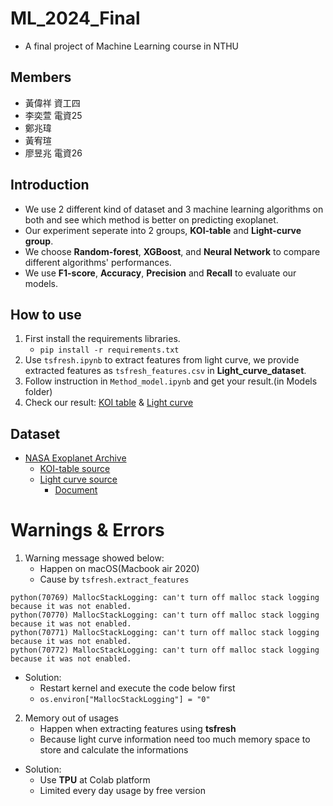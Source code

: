 # ML_2024_Final
- A final project of Machine Learning course in NTHU

## **Members**
- 黃偉祥 資工四
- 李奕萱 電資25
- 鄭兆瑋 
- 黃宥瑄
- 廖昱兆 電資26

## **Introduction**
- We use 2 different kind of dataset and 3 machine learning algorithms on both and see which method is better on predicting exoplanet. 
- Our experiment seperate into 2 groups, **KOI-table** and **Light-curve group**.
- We choose **Random-forest**, **XGBoost**, and **Neural Network** to compare different algorithms' performances.
- We use **F1-score**, **Accuracy**, **Precision** and **Recall** to evaluate our models.

## **How to use**
1. First install the requirements libraries.
    - `pip install -r requirements.txt`
2. Use `tsfresh.ipynb` to extract features from light curve, we provide extracted features as `tsfresh_features.csv` in **Light_curve_dataset**.
3. Follow instruction in `Method_model.ipynb` and get your result.(in Models folder)
4. Check our result: [KOI table](./Models/Result.md#koi-table-group) & [Light curve](./Models/Result.md#light-curve-group)

## **Dataset**
- [NASA Exoplanet Archive](https://exoplanetarchive.ipac.caltech.edu/index.html)
    - [KOI-table source](https://exoplanetarchive.ipac.caltech.edu/cgi-bin/TblView/nph-tblView?app=ExoTbls&config=q1_q17_dr25_sup_koi)
    - [Light curve source](https://exoplanetarchive.ipac.caltech.edu/docs/Kepler_KOI_docs.html)
        - [Document](https://exoplanetarchive.ipac.caltech.edu/docs/KSCI-19113-001.pdf)
    


# **Warnings & Errors**
1. Warning message showed below:
    - Happen on macOS(Macbook air 2020)
    - Cause by `tsfresh.extract_features`
```
python(70769) MallocStackLogging: can't turn off malloc stack logging because it was not enabled.
python(70770) MallocStackLogging: can't turn off malloc stack logging because it was not enabled.
python(70771) MallocStackLogging: can't turn off malloc stack logging because it was not enabled.
python(70772) MallocStackLogging: can't turn off malloc stack logging because it was not enabled.
```
- Solution:
    - Restart kernel and execute the code below first
    - `os.environ["MallocStackLogging"] = "0"`

2. Memory out of usages
    - Happen when extracting features using **tsfresh**
    - Because light curve information need too much memory space to store and calculate the informations
- Solution:
    - Use **TPU** at Colab platform
    - Limited every day usage by free version
